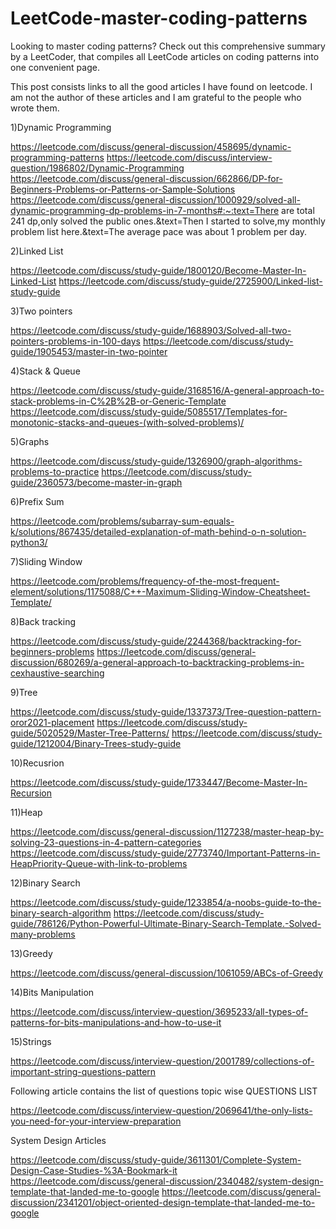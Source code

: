 # LeetCode-master-coding-patterns
Looking to master coding patterns? Check out this comprehensive summary by a LeetCoder, that compiles all LeetCode articles on coding patterns into one convenient page.

This post consists links to all the good articles I have found on leetcode. I am not the author of these articles and I am grateful to the people who wrote them.

1)Dynamic Programming

https://leetcode.com/discuss/general-discussion/458695/dynamic-programming-patterns
https://leetcode.com/discuss/interview-question/1986802/Dynamic-Programming
https://leetcode.com/discuss/general-discussion/662866/DP-for-Beginners-Problems-or-Patterns-or-Sample-Solutions
https://leetcode.com/discuss/general-discussion/1000929/solved-all-dynamic-programming-dp-problems-in-7-months#:~:text=There are total 241 dp,only solved the public ones.&text=Then I started to solve,my monthly problem list here.&text=The average pace was about 1 problem per day.

2)Linked List

https://leetcode.com/discuss/study-guide/1800120/Become-Master-In-Linked-List
https://leetcode.com/discuss/study-guide/2725900/Linked-list-study-guide

3)Two pointers

https://leetcode.com/discuss/study-guide/1688903/Solved-all-two-pointers-problems-in-100-days
https://leetcode.com/discuss/study-guide/1905453/master-in-two-pointer

4)Stack & Queue

https://leetcode.com/discuss/study-guide/3168516/A-general-approach-to-stack-problems-in-C%2B%2B-or-Generic-Template
https://leetcode.com/discuss/study-guide/5085517/Templates-for-monotonic-stacks-and-queues-(with-solved-problems)/

5)Graphs

https://leetcode.com/discuss/study-guide/1326900/graph-algorithms-problems-to-practice
https://leetcode.com/discuss/study-guide/2360573/become-master-in-graph

6)Prefix Sum

https://leetcode.com/problems/subarray-sum-equals-k/solutions/867435/detailed-explanation-of-math-behind-o-n-solution-python3/

7)Sliding Window

https://leetcode.com/problems/frequency-of-the-most-frequent-element/solutions/1175088/C++-Maximum-Sliding-Window-Cheatsheet-Template/

8)Back tracking

https://leetcode.com/discuss/study-guide/2244368/backtracking-for-beginners-problems
https://leetcode.com/discuss/general-discussion/680269/a-general-approach-to-backtracking-problems-in-cexhaustive-searching

9)Tree

https://leetcode.com/discuss/study-guide/1337373/Tree-question-pattern-oror2021-placement
https://leetcode.com/discuss/study-guide/5020529/Master-Tree-Patterns/
https://leetcode.com/discuss/study-guide/1212004/Binary-Trees-study-guide

10)Recusrion

https://leetcode.com/discuss/study-guide/1733447/Become-Master-In-Recursion

11)Heap

https://leetcode.com/discuss/general-discussion/1127238/master-heap-by-solving-23-questions-in-4-pattern-categories
https://leetcode.com/discuss/study-guide/2773740/Important-Patterns-in-HeapPriority-Queue-with-link-to-problems

12)Binary Search

https://leetcode.com/discuss/study-guide/1233854/a-noobs-guide-to-the-binary-search-algorithm
https://leetcode.com/discuss/study-guide/786126/Python-Powerful-Ultimate-Binary-Search-Template.-Solved-many-problems

13)Greedy

https://leetcode.com/discuss/general-discussion/1061059/ABCs-of-Greedy

14)Bits Manipulation

https://leetcode.com/discuss/interview-question/3695233/all-types-of-patterns-for-bits-manipulations-and-how-to-use-it

15)Strings

https://leetcode.com/discuss/interview-question/2001789/collections-of-important-string-questions-pattern

Following article contains the list of questions topic wise
QUESTIONS LIST

https://leetcode.com/discuss/interview-question/2069641/the-only-lists-you-need-for-your-interview-preparation

System Design Articles

https://leetcode.com/discuss/study-guide/3611301/Complete-System-Design-Case-Studies-%3A-Bookmark-it
https://leetcode.com/discuss/general-discussion/2340482/system-design-template-that-landed-me-to-google
https://leetcode.com/discuss/general-discussion/2341201/object-oriented-design-template-that-landed-me-to-google

